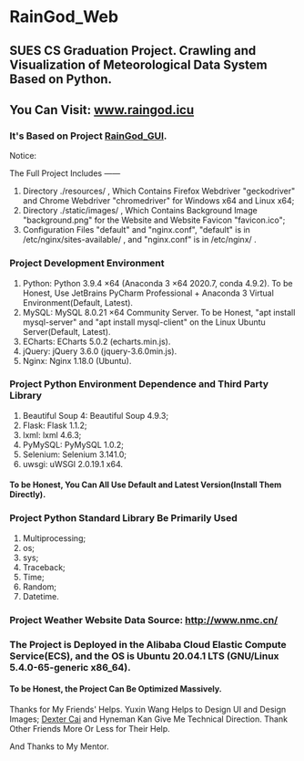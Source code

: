 # RainGod_Web

## SUES CS Graduation Project. Crawling and Visualization of Meteorological Data System Based on Python. 

## You Can Visit: www.raingod.icu

### It's Based on Project [RainGod_GUI](https://github.com/gywgyw216216/RainGod_GUI/). 

Notice: 

The Full Project Includes ——

1. Directory ./resources/ , Which Contains Firefox Webdriver "geckodriver" and Chrome Webdriver "chromedriver" for Windows x64 and Linux x64; 
2. Directory ./static/images/ , Which Contains Background Image "background.png" for the Website and Website Favicon "favicon.ico"; 
3. Configuration Files "default" and "nginx.conf", "default" is in /etc/nginx/sites-available/ , and "nginx.conf" is in /etc/nginx/ .

### Project Development Environment

1. Python: Python 3.9.4 ×64 (Anaconda 3 ×64 2020.7, conda 4.9.2). To be Honest, Use JetBrains PyCharm Professional + Anaconda 3 Virtual Environment(Default, Latest). 
2. MySQL: MySQL 8.0.21 ×64 Community Server. To be Honest, "apt install mysql-server" and "apt install mysql-client" on the Linux Ubuntu Server(Default, Latest). 
3. ECharts: ECharts 5.0.2 (echarts.min.js). 
4. jQuery: jQuery 3.6.0 (jquery-3.6.0min.js). 
5. Nginx: Nginx 1.18.0 (Ubuntu). 

### Project Python Environment Dependence and Third Party Library
1. Beautiful Soup 4: Beautiful Soup 4.9.3; 
2. Flask: Flask 1.1.2; 
3. lxml: lxml 4.6.3; 
4. PyMySQL: PyMySQL 1.0.2; 
5. Selenium: Selenium 3.141.0; 
6. uwsgi: uWSGI 2.0.19.1 x64. 

#### To be Honest, You Can All Use Default and Latest Version(Install Them Directly). 

### Project Python Standard Library Be Primarily Used
1. Multiprocessing; 
2. os; 
3. sys; 
4. Traceback; 
5. Time; 
6. Random; 
7. Datetime. 

### Project Weather Website Data Source: http://www.nmc.cn/

### The Project is Deployed in the Alibaba Cloud Elastic Compute Service(ECS), and the OS is Ubuntu 20.04.1 LTS (GNU/Linux 5.4.0-65-generic x86_64). 

#### To be Honest, the Project Can Be Optimized Massively. 

Thanks for My Friends' Helps. 
Yuxin Wang Helps to Design UI and Design Images; 
[Dexter Cai](https://github.com/dextercai) and Hyneman Kan Give Me Technical Direction. 
Thank Other Friends More Or Less for Their Help. 

And Thanks to My Mentor. 
